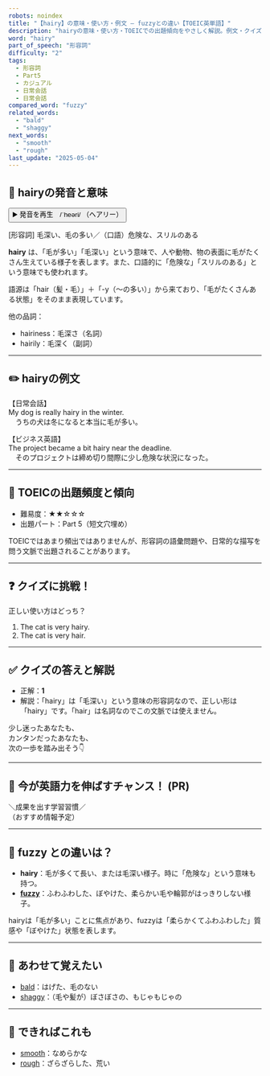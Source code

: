 ```yaml
---
robots: noindex
title: "【hairy】の意味・使い方・例文 ― fuzzyとの違い【TOEIC英単語】"
description: "hairyの意味・使い方・TOEICでの出題傾向をやさしく解説。例文・クイズ付きでfuzzyとの違いもわかりやすく学べます。"
word: "hairy"
part_of_speech: "形容詞"
difficulty: "2"
tags:
  - 形容詞
  - Part5
  - カジュアル
  - 日常会話
  - 日常会話
compared_word: "fuzzy"
related_words:
  - "bald"
  - "shaggy"
next_words:
  - "smooth"
  - "rough"
last_update: "2025-05-04"
---
```


## 🔰 hairyの発音と意味

<button class="play-audio" onclick="playTTS('hairy')">
  <span class="play-audio-main">
    ▶️ 発音を再生　/ˈheəri/
  </span>
  <span class="play-audio-sub">
    （ヘアリー）
  </span>
</button>

[形容詞] 毛深い、毛の多い／（口語）危険な、スリルのある

**hairy** は、「毛が多い」「毛深い」という意味で、人や動物、物の表面に毛がたくさん生えている様子を表します。また、口語的に「危険な」「スリルのある」という意味でも使われます。

語源は「hair（髪・毛）」＋「-y（～の多い）」から来ており、「毛がたくさんある状態」をそのまま表現しています。

他の品詞：  
- hairiness：毛深さ（名詞）
- hairily：毛深く（副詞）

---

## ✏️ hairyの例文

【日常会話】  
My dog is really hairy in the winter.  
　うちの犬は冬になると本当に毛が多い。

【ビジネス英語】  
The project became a bit hairy near the deadline.  
　そのプロジェクトは締め切り間際に少し危険な状況になった。

---

## 🎯 TOEICの出題頻度と傾向

- 難易度：★★☆☆☆
- 出題パート：Part 5（短文穴埋め）

TOEICではあまり頻出ではありませんが、形容詞の語彙問題や、日常的な描写を問う文脈で出題されることがあります。

---

## ❓ クイズに挑戦！

正しい使い方はどっち？

1. The cat is very hairy.  
2. The cat is very hair.

---

## ✅ クイズの答えと解説

- 正解：**1**
- 解説：「hairy」は「毛深い」という意味の形容詞なので、正しい形は「hairy」です。「hair」は名詞なのでこの文脈では使えません。

少し迷ったあなたも、  
カンタンだったあなたも、  
次の一歩を踏み出そう👇️

---

## 🚀 今が英語力を伸ばすチャンス！ (PR)

<div class="info-center">
＼成果を出す学習習慣／<br>  
（おすすめ情報予定）
</div>

---

## 🤔  fuzzy との違いは？

- **hairy**：毛が多くて長い、または毛深い様子。時に「危険な」という意味も持つ。
- **[fuzzy](/word/fuzzy/)**：ふわふわした、ぼやけた、柔らかい毛や輪郭がはっきりしない様子。

hairyは「毛が多い」ことに焦点があり、fuzzyは「柔らかくてふわふわした」質感や「ぼやけた」状態を表します。

---

## 🧩 あわせて覚えたい

- [bald](/word/bald/)：はげた、毛のない
- [shaggy](/word/shaggy/)：（毛や髪が）ぼさぼさの、もじゃもじゃの

---

## 📖 できればこれも

- [smooth](/word/smooth/)：なめらかな
- [rough](/word/rough/)：ざらざらした、荒い

<!-- cvid: aid20_bid26 -->
